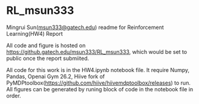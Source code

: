 # RL_msun333
Mingrui Sun(msun333@gatech.edu) readme for Reinforcement Learning(HW4) Report

All code and figure is hosted on https://github.gatech.edu/msun333/RL_msun333, which would be set to public once the report submiited.


All code for this work is in the HW4.ipynb notebook file. It require Numpy, Pandas, Openai Gym 26.2, Hiive fork of PyMDPtoolbox(https://github.com/hiive/hiivemdptoolbox/releases) to run. All figures can be generated by runing block of code in the notebook file in order.
